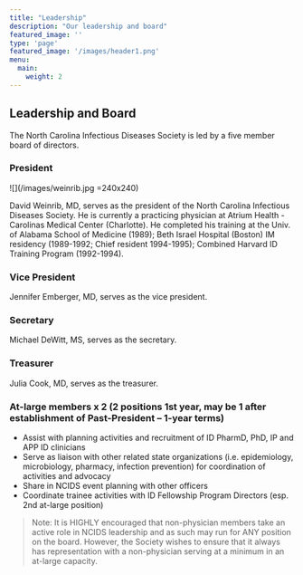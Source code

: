 ```yaml
---
title: "Leadership"
description: "Our leadership and board"
featured_image: ''
type: 'page'
featured_image: '/images/header1.png'
menu:
  main:
    weight: 2
---
```


## Leadership and Board

The North Carolina Infectious Diseases Society is led by a five member board of directors. 

### President
![](/images/weinrib.jpg =240x240)

David Weinrib, MD, serves as the president of the North Carolina Infectious Diseases Society.
He is currently a practicing physician at Atrium Health - Carolinas Medical Center (Charlotte).
He completed his training at the Univ. of Alabama School of Medicine (1989); Beth Israel Hospital (Boston) IM residency (1989-1992; Chief resident 1994-1995); Combined Harvard ID Training Program (1992-1994).





### Vice President

Jennifer Emberger, MD, serves as the vice president.

### Secretary

Michael DeWitt, MS, serves as the secretary.

### Treasurer 

Julia Cook, MD, serves as the treasurer.


### At-large members x 2 (2 positions 1st year, may be 1 after establishment of Past-President – 1-year terms) 
* Assist with planning activities and recruitment of ID PharmD, PhD, IP and APP ID clinicians
* Serve as liaison with other related state organizations (i.e. epidemiology, microbiology, pharmacy, infection prevention) for coordination of activities and advocacy
* Share in NCIDS event planning with other officers 
* Coordinate trainee activities with ID Fellowship Program Directors (esp. 2nd at-large position)

>Note: It is HIGHLY encouraged that non-physician members take an active role in NCIDS leadership and as such may run for ANY position on the board. However, the Society wishes to ensure that it always has representation with a non-physician serving at a minimum in an at-large capacity.


